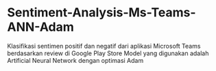 # Sentiment-Analysis-Ms-Teams-ANN-Adam
Klasifikasi sentimen positif dan negatif dari aplikasi Microsoft Teams berdasarkan review di Google Play Store
Model yang digunakan adalah Artificial Neural Network dengan optimasi Adam
